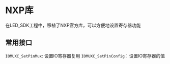 # NXP库

在LED_SDK工程中，移植了NXP官方库，可以方便地设置寄存器功能

## 常用接口

`IOMUXC_SetPinMux`: 设置IO寄存器复用
`IOMUXC_SetPinConfig`：设置IO寄存器的值
